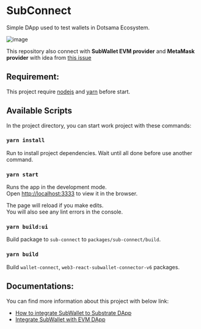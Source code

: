 # SubConnect
Simple DApp used to test wallets in Dotsama Ecosystem.

![image](https://user-images.githubusercontent.com/11567273/170807399-78fa0f2c-0c45-443a-9573-1c830b524149.png)

This repository also connect with **SubWallet EVM provider** and **MetaMask provider** with idea from [this issue](https://github.com/Koniverse/SubWallet-Extension/issues/235)

## Requirement:
This project require [nodejs](https://nodejs.org/en/) and [yarn](https://classic.yarnpkg.com/lang/en/docs/install/#windows-stable) before start.

## Available Scripts
In the project directory, you can start work project with these commands:

### `yarn install`
Run to install project dependencies. Wait until all done before use another command.

### `yarn start`
Runs the app in the development mode.\
Open [http://localhost:3333](http://localhost:3333) to view it in the browser.

The page will reload if you make edits.\
You will also see any lint errors in the console.

### `yarn build:ui`
Build package to `sub-connect` to `packages/sub-connect/build`.

### `yarn build`
Build `wallet-connect`, `web3-react-subwallet-connector-v6` packages.

## Documentations:
You can find more information about this project with below link:
- [How to integrate SubWallet to Substrate DApp](https://github.com/Koniverse/SubConnect/wiki/How-to-integrate-SubWallet-to-Substrate-DApp)
- [Integrate SubWallet with EVM DApp](https://github.com/Koniverse/SubConnect/wiki/Integrate-SubWallet-with-EVM-DApp)
